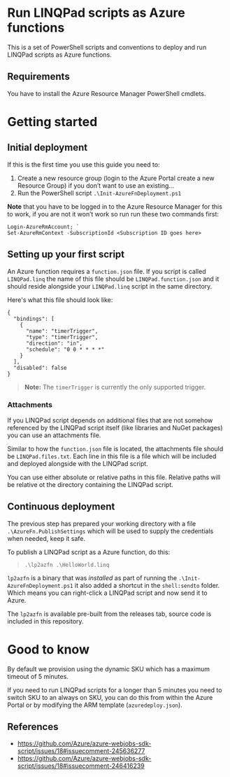 # Run LINQPad scripts as Azure functions

This is a set of PowerShell scripts and conventions to deploy and run LINQPad scripts as Azure functions.

## Requirements

You have to install the Azure Resource Manager PowerShell cmdlets.

# Getting started

## Initial deployment

If this is the first time you use this guide you need to:

1. Create a new resource group (login to the Azure Portal create a new Resource Group) if you don’t want to use an existing...
2. Run the PowerShell script `.\Init-AzureFnDeployment.ps1`

**Note** that you have to be logged in to the Azure Resource Manager for this to work, if you are not it won’t work so run run these two commands first:

~~~
Login-AzureRmAccount; `
Set-AzureRmContext -SubscriptionId <Subscription ID goes here>
~~~

## Setting up your first script

An Azure function requires a `function.json` file. If you script is called `LINQPad.linq` the name of this file should be `LINQPad.function.json` and it should reside alongside your `LINQPad.linq` script in the same directory.

Here's what this file should look like:

~~~
{
  "bindings": [
    {
      "name": "timerTrigger",
      "type": "timerTrigger",
      "direction": "in",
      "schedule": "0 0 * * * *"
    }
  ],
  "disabled": false
}
~~~

> **Note:** The `timerTrigger` is currently the only supported trigger.

### Attachments

If you LINQPad script depends on additional files that are not somehow referenced by the LINQPad script itself (like libraries and NuGet packages) you can use an attachments file.

Similar to how the `function.json` file is located, the attachments file should be `LINQPad.files.txt`. Each line in this file is a file which will be included and deployed alongside with the LINQPad script.

You can use either absolute or relative paths in this file. Relative paths will be relative ot the directory containing the LINQPad script.

## Continuous deployment

The previous step has prepared your working directory with a file `.\AzureFn.PublishSettings` which will be used to supply the credentials when needed, keep it safe.

To publish a LINQPad script as a Azure function, do this:

> `.\lp2azfn .\HelloWorld.linq`

`lp2azfn` is a binary that was _installed_ as part of running the `.\Init-AzureFnDeployment.ps1` it also added a shortcut in the `shell:sendto` folder. Which means you can right-click a LINQPad script and now send it to Azure.

The `lp2azfn` is available pre-built from the releases tab, source code is included in this repository.

# Good to know

By default we provision using the dynamic SKU which has a maximum timeout of 5 minutes.

If you need to run LINQPad scripts for a longer than 5 minutes you need to switch SKU to an always on SKU, you can do this from within the Azure Portal or by modifying the ARM template (`azuredeploy.json`).

## References

- https://github.com/Azure/azure-webjobs-sdk-script/issues/18#issuecomment-245636277
- https://github.com/Azure/azure-webjobs-sdk-script/issues/18#issuecomment-246416239
